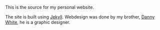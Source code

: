 This is the source for my personal website.

The site is built using [Jekyll](http://jekyllrb.com). Webdesign was done by my brother, [Danny White](http://danielwhite.net), he is a graphic designer.
